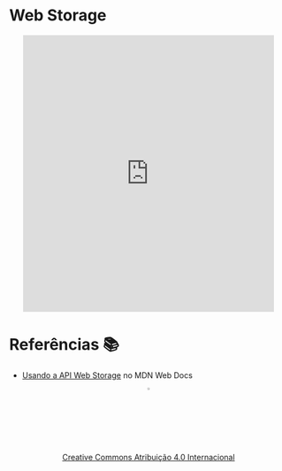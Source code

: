 # Web Storage

<center>
<iframe src="https://cpw2.rpmhub.dev/web-storage/slides/index.html#/" title="Web Storage" width="90%" height="500" style="border:none;"></iframe>
</center>

# Referências 📚

* [Usando a API Web Storage](https://developer.mozilla.org/pt-BR/docs/Web/API/Web_Storage_API/Using_the_Web_Storage_API) no MDN Web Docs

<center>
<a href="https://github.com/rodrigoprestesmachado" target="blanck"><img src="../imgs/logo.png" alt="Rodrigo Prestes Machado" width="3%" height="3%" border=0 style="border:0; text-decoration:none; outline:none"></a><br/>
<a rel="license" href="http://creativecommons.org/licenses/by/4.0/">Creative Commons Atribuição 4.0 Internacional</a>
